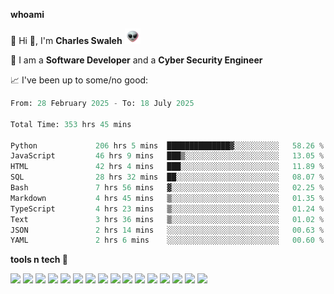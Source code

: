 **whoami**

🤪 Hi 👋, I'm **Charles Swaleh** <img src="alien.gif" height="25px">

🤖 I am a **Software Developer** and a **Cyber Security Engineer**

📈 I've been up to some/no good:

<!--START_SECTION:waka-->

```python
From: 28 February 2025 - To: 18 July 2025

Total Time: 353 hrs 45 mins

Python             206 hrs 5 mins  ██████████████▓░░░░░░░░░░   58.26 %
JavaScript         46 hrs 9 mins   ███▒░░░░░░░░░░░░░░░░░░░░░   13.05 %
HTML               42 hrs 4 mins   ███░░░░░░░░░░░░░░░░░░░░░░   11.89 %
SQL                28 hrs 32 mins  ██░░░░░░░░░░░░░░░░░░░░░░░   08.07 %
Bash               7 hrs 56 mins   ▓░░░░░░░░░░░░░░░░░░░░░░░░   02.25 %
Markdown           4 hrs 45 mins   ▒░░░░░░░░░░░░░░░░░░░░░░░░   01.35 %
TypeScript         4 hrs 23 mins   ▒░░░░░░░░░░░░░░░░░░░░░░░░   01.24 %
Text               3 hrs 36 mins   ▒░░░░░░░░░░░░░░░░░░░░░░░░   01.02 %
JSON               2 hrs 14 mins   ░░░░░░░░░░░░░░░░░░░░░░░░░   00.63 %
YAML               2 hrs 6 mins    ░░░░░░░░░░░░░░░░░░░░░░░░░   00.60 %
```

<!--END_SECTION:waka-->


**tools n tech 🔭**

![](https://img.shields.io/badge/OS-Linux-informational?style=flat&logo=linux&logoColor=white&color=800020)
![](https://img.shields.io/badge/Code-JavaScript-informational?style=flat&logo=javascript&logoColor=white&color=800020)
![](https://img.shields.io/badge/Code-Python-informational?style=flat&logo=python&logoColor=white&color=800020)
![](https://img.shields.io/badge/Code-C-informational?style=flat&logo=c&logoColor=white&color=800020)
![](https://img.shields.io/badge/Code-Ruby-informational?style=flat&logo=ruby&logoColor=white&color=800020)
![](https://img.shields.io/badge/Code-Go-informational?style=flat&logo=go&logoColor=white&color=800020)
![](https://img.shields.io/badge/Framework-React-informational?style=flat&logo=react&logoColor=white&color=800020)
![](https://img.shields.io/badge/Framework-Django-informational?style=flat&logo=django&logoColor=white&color=800020)
![](https://img.shields.io/badge/Framework-Flask-informational?style=flat&logo=flask&logoColor=white&color=800020)
![](https://img.shields.io/badge/Framework-Rails-informational?style=flat&logo=Ruby&logoColor=white&color=800020)
![](https://img.shields.io/badge/Shell-Bash-informational?style=flat&logo=gnu-bash&logoColor=white&color=800020)
![](https://img.shields.io/badge/DB-PostgreSQL-informational?style=flat&logo=postgresql&logoColor=white&color=800020)
![](https://img.shields.io/badge/DB-MySQL-informational?style=flat&logo=mysql&logoColor=white&color=800020)
![](https://img.shields.io/badge/CI/CD-Docker-informational?style=flat&logo=docker&logoColor=white&color=800020)
![](https://img.shields.io/badge/CI/CD-Kubernetes-informational?style=flat&logo=kubernetes&logoColor=white&color=800020)
![](https://img.shields.io/badge/CI/CD-Jenkins-informational?style=flat&logo=jenkins&logoColor=white&color=800020)

<!-- **stats 🔭**

[![Charles's GitHub stats](https://github-readme-stats.vercel.app/api?username=mashm3ll0w&count_private=true&show_icons=true&theme=maroongold&include_all_commits=true)](https://github.com/anuraghazra/github-readme-stats)             [![Top Langs](https://github-readme-stats.vercel.app/api/top-langs/?username=mashm3ll0w&layout=compact&theme=maroongold&langs_count=6)](https://github.com/anuraghazra/github-readme-stats) -->
